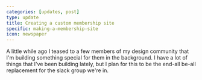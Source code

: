 ```yaml
---
categories: [updates, post]
type: update
title: Creating a custom membership site
specific: making-a-membership-site
icon: newspaper
---
```

A little while ago I teased to a few members of my design community that I'm building something special for them in the background. I have a lot of things that I've been building lately, but I plan for this to be the end-all be-all replacement for the slack group we're in.
